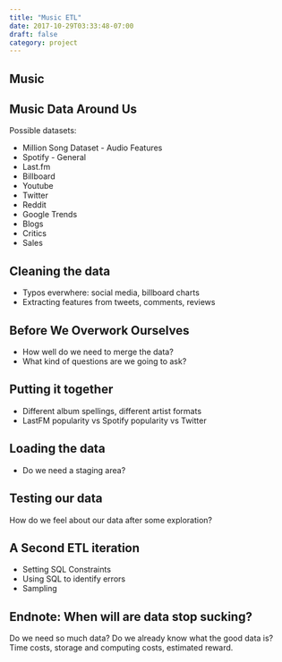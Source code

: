 ```yaml
---
title: "Music ETL"
date: 2017-10-29T03:33:48-07:00
draft: false
category: project
---
```


## Music

## Music Data Around Us

Possible datasets:

* Million Song Dataset - Audio Features
* Spotify - General
* Last.fm
* Billboard
* Youtube
* Twitter
* Reddit
* Google Trends
* Blogs
* Critics
* Sales

## Cleaning the data

* Typos everwhere: social media, billboard charts
* Extracting features from tweets, comments, reviews

## Before We Overwork Ourselves

* How well do we need to merge the data?
* What kind of questions are we going to ask?

## Putting it together

* Different album spellings, different artist formats
* LastFM popularity vs Spotify popularity vs Twitter

## Loading the data

* Do we need a staging area?

## Testing our data

How do we feel about our data after some exploration?

## A Second ETL iteration

* Setting SQL Constraints
* Using SQL to identify errors
* Sampling


## Endnote: When will are data stop sucking?

Do we need so much data? Do we already know what the good data is? Time costs,
storage and computing costs, estimated reward.


